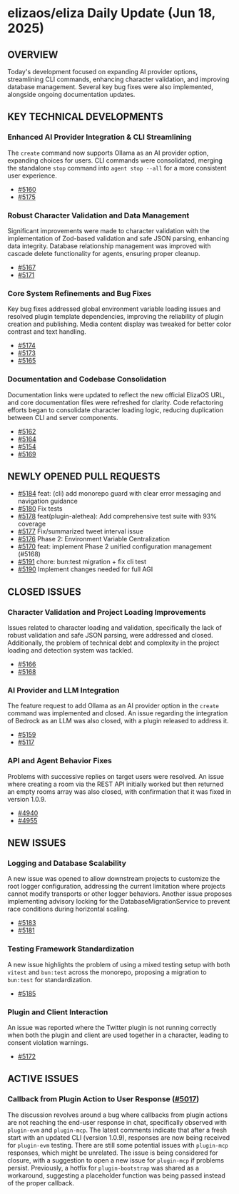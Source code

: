 # elizaos/eliza Daily Update (Jun 18, 2025)

## OVERVIEW 
Today's development focused on expanding AI provider options, streamlining CLI commands, enhancing character validation, and improving database management. Several key bug fixes were also implemented, alongside ongoing documentation updates.

## KEY TECHNICAL DEVELOPMENTS

### Enhanced AI Provider Integration & CLI Streamlining
The `create` command now supports Ollama as an AI provider option, expanding choices for users. CLI commands were consolidated, merging the standalone `stop` command into `agent stop --all` for a more consistent user experience.
- [#5160](https://github.com/elizaos/eliza/pull/5160)
- [#5175](https://github.com/elizaos/eliza/pull/5175)

### Robust Character Validation and Data Management
Significant improvements were made to character validation with the implementation of Zod-based validation and safe JSON parsing, enhancing data integrity. Database relationship management was improved with cascade delete functionality for agents, ensuring proper cleanup.
- [#5167](https://github.com/elizaos/eliza/pull/5167)
- [#5171](https://github.com/elizaos/eliza/pull/5171)

### Core System Refinements and Bug Fixes
Key bug fixes addressed global environment variable loading issues and resolved plugin template dependencies, improving the reliability of plugin creation and publishing. Media content display was tweaked for better color contrast and text handling.
- [#5174](https://github.com/elizaos/eliza/pull/5174)
- [#5173](https://github.com/elizaos/eliza/pull/5173)
- [#5165](https://github.com/elizaos/eliza/pull/5165)

### Documentation and Codebase Consolidation
Documentation links were updated to reflect the new official ElizaOS URL, and core documentation files were refreshed for clarity. Code refactoring efforts began to consolidate character loading logic, reducing duplication between CLI and server components.
- [#5162](https://github.com/elizaos/eliza/pull/5162)
- [#5164](https://github.com/elizaos/eliza/pull/5164)
- [#5154](https://github.com/elizaos/eliza/pull/5154)
- [#5169](https://github.com/elizaos/eliza/pull/5169)

## NEWLY OPENED PULL REQUESTS
- [#5184](https://github.com/elizaos/eliza/pull/5184) feat: (cli) add monorepo guard with clear error messaging and navigation guidance
- [#5180](https://github.com/elizaos/eliza/pull/5180) Fix tests
- [#5178](https://github.com/elizaos/eliza/pull/5178) feat(plugin-alethea): Add comprehensive test suite with 93% coverage
- [#5177](https://github.com/elizaos/eliza/pull/5177) Fix/summarized tweet interval issue
- [#5176](https://github.com/elizaos/eliza/pull/5176) Phase 2: Environment Variable Centralization
- [#5170](https://github.com/elizaos/eliza/pull/5170) feat: implement Phase 2 unified configuration management (#5168)
- [#5191](https://github.com/elizaos/eliza/pull/5191) chore: bun:test migration + fix cli test
- [#5190](https://github.com/elizaos/eliza/pull/5190) Implement changes needed for full AGI

## CLOSED ISSUES

### Character Validation and Project Loading Improvements
Issues related to character loading and validation, specifically the lack of robust validation and safe JSON parsing, were addressed and closed. Additionally, the problem of technical debt and complexity in the project loading and detection system was tackled.
- [#5166](https://github.com/elizaos/eliza/issues/5166)
- [#5168](https://github.com/elizaos/eliza/issues/5168)

### AI Provider and LLM Integration
The feature request to add Ollama as an AI provider option in the `create` command was implemented and closed. An issue regarding the integration of Bedrock as an LLM was also closed, with a plugin released to address it.
- [#5159](https://github.com/elizaos/eliza/issues/5159)
- [#5117](https://github.com/elizaos/eliza/issues/5117)

### API and Agent Behavior Fixes
Problems with successive replies on target users were resolved. An issue where creating a room via the REST API initially worked but then returned an empty rooms array was also closed, with confirmation that it was fixed in version 1.0.9.
- [#4940](https://github.com/elizaos/eliza/issues/4940)
- [#4955](https://github.com/elizaos/eliza/issues/4955)

## NEW ISSUES

### Logging and Database Scalability
A new issue was opened to allow downstream projects to customize the root logger configuration, addressing the current limitation where projects cannot modify transports or other logger behaviors. Another issue proposes implementing advisory locking for the DatabaseMigrationService to prevent race conditions during horizontal scaling.
- [#5183](https://github.com/elizaos/eliza/issues/5183)
- [#5181](https://github.com/elizaos/eliza/issues/5181)

### Testing Framework Standardization
A new issue highlights the problem of using a mixed testing setup with both `vitest` and `bun:test` across the monorepo, proposing a migration to `bun:test` for standardization.
- [#5185](https://github.com/elizaos/eliza/issues/5185)

### Plugin and Client Interaction
An issue was reported where the Twitter plugin is not running correctly when both the plugin and client are used together in a character, leading to consent violation warnings.
- [#5172](https://github.com/elizaos/eliza/issues/5172)

## ACTIVE ISSUES

### Callback from Plugin Action to User Response ([#5017](https://github.com/elizaos/eliza/issues/5017))
The discussion revolves around a bug where callbacks from plugin actions are not reaching the end-user response in chat, specifically observed with `plugin-evm` and `plugin-mcp`. The latest comments indicate that after a fresh start with an updated CLI (version 1.0.9), responses are now being received for `plugin-evm` testing. There are still some potential issues with `plugin-mcp` responses, which might be unrelated. The issue is being considered for closure, with a suggestion to open a new issue for `plugin-mcp` if problems persist. Previously, a hotfix for `plugin-bootstrap` was shared as a workaround, suggesting a placeholder function was being passed instead of the proper callback.